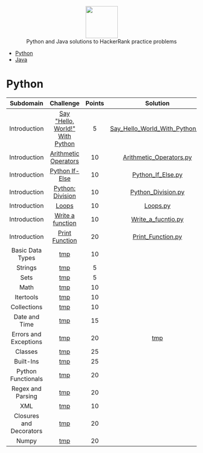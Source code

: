 
<p align="center">
    <a href="https://www.hackerrank.com/seifemicbe">
        <img height=85 src="https://d3keuzeb2crhkn.cloudfront.net/hackerrank/assets/styleguide/logo_wordmark-f5c5eb61ab0a154c3ed9eda24d0b9e31.svg">
    </a>
    <br> Python and Java solutions to HackerRank practice problems
</p>

* [Python](#python)
* [Java](#java)







# Python 

|          Subdomain          |                                                         Challenge                                                        | Points |                                                                                         Solution                                                                                        |
|:---------------------------:|:------------------------------------------------------------------------------------------------------------------------:|:------:|:---------------------------------------------------------------------------------------------------------------------------------------------------------------------------------------:|
|         Introduction        | [Say "Hello, World!" With Python](https://www.hackerrank.com/challenges/py-hello-world/problem)                                                |    5   | [Say_Hello_World_With_Python.py](https://github.com/Seifemichael/HackerRank_Solutions_Seifemichael/blob/master/Python/Introduction/Say%20-Hello-%20World-%20With%20Python/Say_Hello_World_With_Python.py)                                                 |
|         Introduction        | [Arithmetic Operators](https://www.hackerrank.com/challenges/python-arithmetic-operators/problem)                                |    10   | [Arithmetic_Operators.py](https://github.com/Seifemichael/HackerRank_Solutions_Seifemichael/blob/master/Python/Introduction/Arithmetic%20Operators/Arithmetic_Operators.py)                                |
|         Introduction        | [Python If-Else](https://www.hackerrank.com/challenges/py-if-else/problem)                                                      |   10   | [Python_If_Else.py](https://github.com/Seifemichael/HackerRank_Solutions_Seifemichael/blob/master/Python/Introduction/Python%20If-Else/Python_If_Else.py)                                                       |
|         Introduction        | [Python: Division](https://www.hackerrank.com/challenges/python-division/problem)                                     |   10   | [Python_Division.py](https://github.com/Seifemichael/HackerRank_Solutions_Seifemichael/blob/master/Python/Introduction/Python%20Division/Python_Division.py)                                    |
|         Introduction        | [Loops](https://www.hackerrank.com/challenges/python-loops/problem)                                   |   10   | [Loops.py](https://github.com/Seifemichael/HackerRank_Solutions_Seifemichael/blob/master/Python/Introduction/Loops/Loops.py)                                            |
|         Introduction        | [Write a function](https://www.hackerrank.com/challenges/write-a-function/problem)                                                      |   10   | [Write_a_fucntio.py](https://github.com/Seifemichael/HackerRank_Solutions_Seifemichael/blob/master/Python/Introduction/Write%20a%20function/Write_a_fucntio.py)                                                    |
|         Introduction        | [Print Function](https://www.hackerrank.com/challenges/python-print/problem)                                                       |   20   | [Print_Function.py](https://github.com/Seifemichael/HackerRank_Solutions_Seifemichael/blob/master/Python/Introduction/Print%20Function/Print_Function.py)                                              |
|         Basic Data Types       | [tmp]()                                                   |   10   | []()                                                      |
|           Strings           | [tmp]()                             |    5   | []()                                              |
|           Sets         | [tmp]()                                                   |    5   | []()                                                           |
|           Math           | [tmp]()                                         |   10   | []()                                                    |
|           Itertools           | [tmp]()                                         |   10   | []()                                                    |
|           Collections         | [tmp]()                                                     |   10   | []()                                                            |
|           Date and Time           | [tmp]()                                           |   15   | []()                                                     |
|           Errors and Exceptions           | [tmp]()                                   |   20   | [tmp]()                                                 |
|           Classes          | [tmp]()                                                           |   25   | []()                                                               |
|           Built-Ins         | [tmp]()                                   |   25   | []()                                   |
|           Python Functionals           | [tmp]()                          |   20   | []()                                  |
|           Regex and Parsing           | [tmp]()                                     |   20   | []()                                                  |
|          XML          | [tmp]()                                                 |   10   | []()                                                        |
|          Closures and Decorators         | [tmp]()                                                 |   20   | []()                                                        |
|          Numpy         | [tmp]()                                         |   20   | []()                                                  |
